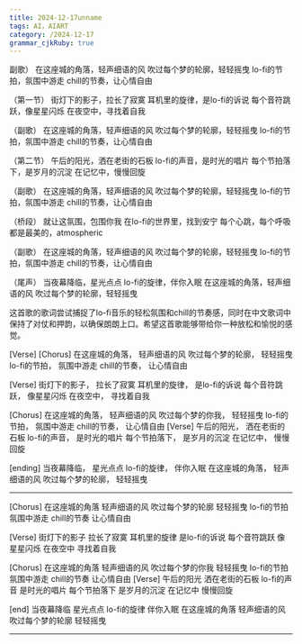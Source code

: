 ```yaml
---
title: 2024-12-17unname
tags: AI，AIART
category: /2024-12-17
grammar_cjkRuby: true
---
```

副歌） 在这座城的角落，轻声细语的风 吹过每个梦的轮廓，轻轻摇曳 lo-fi的节拍，氛围中游走 chill的节奏，让心情自由

（第一节） 街灯下的影子，拉长了寂寞 耳机里的旋律，是lo-fi的诉说 每个音符跳跃，像星星闪烁 在夜空中，寻找着自我

（副歌） 在这座城的角落，轻声细语的风 吹过每个梦的轮廓，轻轻摇曳 lo-fi的节拍，氛围中游走 chill的节奏，让心情自由

（第二节） 午后的阳光，洒在老街的石板 lo-fi的声音，是时光的唱片 每个节拍落下，是岁月的沉淀 在记忆中，慢慢回旋

（副歌） 在这座城的角落，轻声细语的风 吹过每个梦的轮廓，轻轻摇曳 lo-fi的节拍，氛围中游走 chill的节奏，让心情自由

（桥段） 就让这氛围，包围你我 在lo-fi的世界里，找到安宁 每个心跳，每个呼吸 都是最美的，atmospheric

（副歌） 在这座城的角落，轻声细语的风 吹过每个梦的轮廓，轻轻摇曳 lo-fi的节拍，氛围中游走 chill的节奏，让心情自由

（尾声） 当夜幕降临，星光点点 lo-fi的旋律，伴你入眠 在这座城的角落，轻声细语的风 吹过每个梦的轮廓，轻轻摇曳

这首歌的歌词尝试捕捉了lo-fi音乐的轻松氛围和chill的节奏感，同时在中文歌词中保持了对仗和押韵，以确保朗朗上口。希望这首歌能够带给你一种放松和愉悦的感觉。

[Verse]
[Chorus]
在这座城的角落，
轻声细语的风 
吹过每个梦的轮廓，
轻轻摇曳 lo-fi的节拍，
氛围中游走 chill的节奏，
让心情自由

[Verse]
街灯下的影子，
拉长了寂寞 耳机里的旋律，
是lo-fi的诉说 每个音符跳跃，
像星星闪烁 在夜空中，
寻找着自我

[Chorus]
在这座城的角落，
轻声细语的风 
吹过每个梦的你我，
轻轻摇曳 lo-fi的节拍，
氛围中游走 chill的节奏，
让心情自由
[Verse]
午后的阳光，
洒在老街的石板 lo-fi的声音，
是时光的唱片 每个节拍落下，
是岁月的沉淀 在记忆中，
慢慢回旋

[ending]
当夜幕降临，
星光点点 lo-fi的旋律，
伴你入眠 在这座城的角落，
轻声细语的风 吹过每个梦的轮廓，
轻轻摇曳

----------
[Chorus]
在这座城的角落
轻声细语的风 
吹过每个梦的轮廓
轻轻摇曳 lo-fi的节拍
氛围中游走 chill的节奏
让心情自由

[Verse]
街灯下的影子
拉长了寂寞
 耳机里的旋律
是lo-fi的诉说 
每个音符跳跃
像星星闪烁 
在夜空中
寻找着自我

[Chorus]
在这座城的角落
轻声细语的风 
吹过每个梦的你我
轻轻摇曳 lo-fi的节拍
氛围中游走 chill的节奏
让心情自由
[Verse]
午后的阳光
洒在老街的石板
 lo-fi的声音
是时光的唱片 
每个节拍落下
是岁月的沉淀 
在记忆中
慢慢回旋

[end]
当夜幕降临
星光点点 lo-fi的旋律
伴你入眠 
在这座城的角落
轻声细语的风 
吹过每个梦的轮廓
轻轻摇曳

----------

